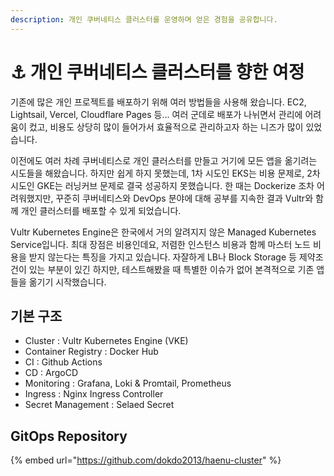 ```yaml
---
description: 개인 쿠버네티스 클러스터를 운영하며 얻은 경험을 공유합니다.
---
```


# ⚓ 개인 쿠버네티스 클러스터를 향한 여정

기존에 많은 개인 프로젝트를 배포하기 위해 여러 방법들을 사용해 왔습니다. EC2, Lightsail, Vercel, Cloudflare Pages 등... 여러 군데로 배포가 나뉘면서 관리에 어려움이 컸고, 비용도 상당히 많이 들어가서 효율적으로 관리하고자 하는 니즈가 많이 있었습니다.

이전에도 여러 차례 쿠버네티스로 개인 클러스터를 만들고 거기에 모든 앱을 옮기려는 시도들을 해왔습니다. 하지만 쉽게 하지 못했는데, 1차 시도인 EKS는 비용 문제로, 2차 시도인 GKE는 러닝커브 문제로 결국 성공하지 못했습니다. 한 때는 Dockerize 조차 어려워했지만, 꾸준히 쿠버네티스와 DevOps 분야에 대해 공부를 지속한 결과 Vultr와 함께 개인 클러스터를 배포할 수 있게 되었습니다.

Vultr Kubernetes Engine은 한국에서 거의 알려지지 않은 Managed Kubernetes Service입니다. 최대 장점은 비용인데요, 저렴한 인스턴스 비용과 함께 마스터 노드 비용을 받지 않는다는 특징을 가지고 있습니다. 자잘하게 LB나 Block Storage 등 제약조건이 있는 부분이 있긴 하지만, 테스트해봤을 때 특별한 이슈가 없어 본격적으로 기존 앱들을 옮기기 시작했습니다.



## 기본 구조

* Cluster : Vultr Kubernetes Engine (VKE)
* Container Registry : Docker Hub
* CI : Github Actions
* CD : ArgoCD
* Monitoring : Grafana, Loki & Promtail, Prometheus
* Ingress : Nginx Ingress Controller
* Secret Management : Selaed Secret

## GitOps Repository

{% embed url="https://github.com/dokdo2013/haenu-cluster" %}
